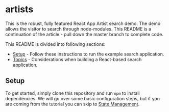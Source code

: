 # artists

This is the robust, fully featured React App Artist search demo. The demo allows the visitor to search through node-modules. This README is a continuation of the article - pull down the master branch to complete code.

This README is divided into following sections:

- [Setup](#setup) - Follow these instructions to run the example search application.
- [Topics](#topics) - Considerations when building a React-based search application.

## Setup

To get started, simply clone this repository and run `npm` to install dependencies. We will go over some basic configuration steps, but if you are coming from the tutorial you can skip to [State Management](#state).
